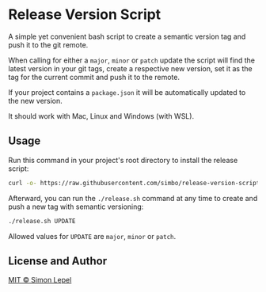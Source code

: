 Release Version Script
======================

A simple yet convenient bash script to create a semantic version tag and push it
to the git remote.

When calling for either a `major`, `minor` or `patch` update the script will
find the latest version in your git tags, create a respective new version, set
it as the tag for the current commit and push it to the remote.

If your project contains a `package.json` it will be automatically updated to
the new version.

It should work with Mac, Linux and Windows (with WSL).

## Usage

Run this command in your project's root directory to install the release script:

```sh
curl -o- https://raw.githubusercontent.com/simbo/release-version-script/latest/install.sh | bash
```

Afterward, you can run the `./release.sh` command at any time to create and push
a new tag with semantic versioning:

```sh
./release.sh UPDATE
```

Allowed values for `UPDATE` are `major`, `minor` or `patch`.

## License and Author

[MIT &copy; Simon Lepel](http://simbo.mit-license.org/)
